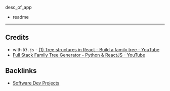 desc_of_app

- readme

---
## Credits
- with `D3.js` - [(1) Tree structures in React - Build a family tree - YouTube](https://www.youtube.com/watch?v=J2pBaVOOQwI)
- [Full Stack Family Tree Generator - Python & ReactJS - YouTube](https://www.youtube.com/watch?v=ZNlDaqYrIto)

## Backlinks
- [Software Dev Projects](📁developer/Projects📐/Software%20Dev%20Projects.md)